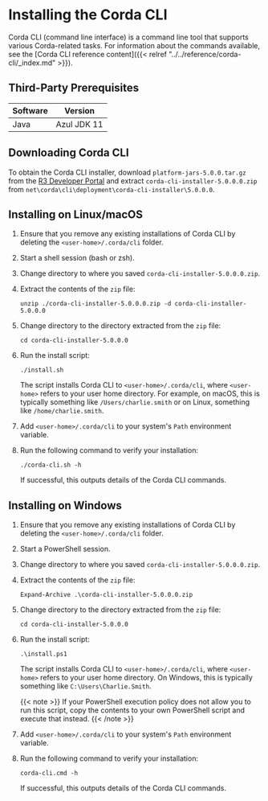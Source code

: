# Installing the Corda CLI

Corda CLI (command line interface) is a command line tool that supports various Corda-related tasks. For information about the commands available, see the [Corda CLI reference content]({{< relref "../../reference/corda-cli/_index.md" >}}).

## Third-Party Prerequisites

Software | Version
---------|------------
Java     | Azul JDK 11

## Downloading Corda CLI

To obtain the Corda CLI installer, download `platform-jars-5.0.0.tar.gz` from the [R3 Developer Portal](https://developer.r3.com/next-gen-corda/#get-corda) and extract `corda-cli-installer-5.0.0.0.zip` from `net\corda\cli\deployment\corda-cli-installer\5.0.0.0`.

## Installing on Linux/macOS

1. Ensure that you remove any existing installations of Corda CLI by deleting the `<user-home>/.corda/cli` folder.

2. Start a shell session (bash or zsh).

3. Change directory to where you saved `corda-cli-installer-5.0.0.0.zip`.

4. Extract the contents of the `zip` file:
   ```shell
   unzip ./corda-cli-installer-5.0.0.0.zip -d corda-cli-installer-5.0.0.0
   ```

5. Change directory to the directory extracted from the `zip` file:
   ```shell
   cd corda-cli-installer-5.0.0.0
   ```

6. Run the install script:
   ```shell
   ./install.sh
   ```
   The script installs Corda CLI to `<user-home>/.corda/cli`, where `<user-home>` refers to your user home directory. For example, on macOS, this is typically something like `/Users/charlie.smith` or on Linux, something like `/home/charlie.smith`.

7. Add `<user-home>/.corda/cli` to your system's `Path` environment variable.

8. Run the following command to verify your installation:
   ```shell
   ./corda-cli.sh -h
   ```
   If successful, this outputs details of the Corda CLI commands.

## Installing on Windows

1. Ensure that you remove any existing installations of Corda CLI by deleting the `<user-home>/.corda/cli` folder.

2. Start a PowerShell session.

3. Change directory to where you saved `corda-cli-installer-5.0.0.0.zip`.

4. Extract the contents of the `zip` file:
   ```shell
   Expand-Archive .\corda-cli-installer-5.0.0.0.zip
   ```

5. Change directory to the directory extracted from the `zip` file:
   ```shell
   cd corda-cli-installer-5.0.0.0
   ```

6. Run the install script:
   ```shell
   .\install.ps1
   ```
   The script installs Corda CLI to `<user-home>/.corda/cli`, where `<user-home>` refers to your user home directory. On Windows, this is typically something like `C:\Users\Charlie.Smith`.

   {{< note >}}
   If your PowerShell execution policy does not allow you to run this script, copy the contents to your own PowerShell script and execute that instead.
   {{< /note >}}

7. Add `<user-home>/.corda/cli` to your system's `Path` environment variable.

8. Run the following command to verify your installation:
     ```shell
     corda-cli.cmd -h
     ```
    If successful, this outputs details of the Corda CLI commands.
